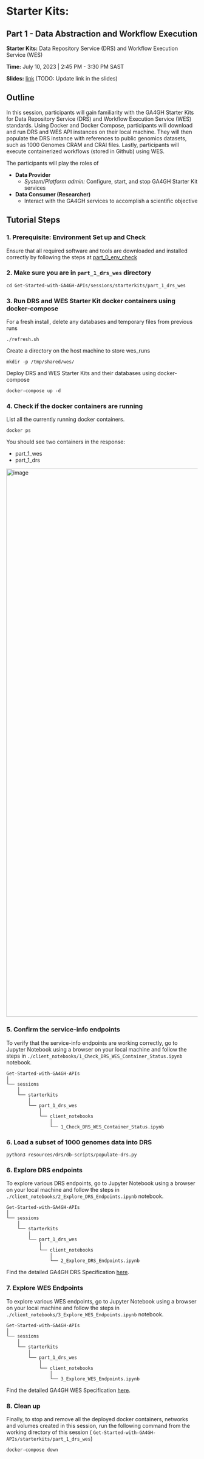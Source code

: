 # Starter Kits:
## Part 1 - Data Abstraction and Workflow Execution

**Starter Kits:** Data Repository Service (DRS) and Workflow Execution Service (WES)

**Time:** July 10, 2023 | 2:45 PM - 3:30 PM SAST

**Slides:** [link]() (TODO: Update link in the slides)

## Outline

In this session, participants will gain familiarity with the GA4GH Starter Kits for Data Repository Service (DRS) and Workflow Execution Service (WES) standards. Using Docker and Docker Compose, participants will download and run DRS and WES API instances on their local machine. They will then populate the DRS instance with references to public genomics datasets, such as 1000 Genomes CRAM and CRAI files. Lastly, participants will execute containerized workflows (stored in Github) using WES.

The participants will play the roles of
* **Data Provider**
  * *System/Platform admin:* Configure, start, and stop GA4GH Starter Kit services
* **Data Consumer (Researcher)**
  * Interact with the GA4GH services to accomplish a scientific objective

## Tutorial Steps

### 1. Prerequisite: Environment Set up and Check
Ensure that all required software and tools are downloaded and installed correctly by following the steps at [part_0_env_check](./sessions/starterkits/part_0_env_check)

### 2. Make sure you are in `part_1_drs_wes` directory
```
cd Get-Started-with-GA4GH-APIs/sessions/starterkits/part_1_drs_wes
```
### 3. Run DRS and WES Starter Kit docker containers using docker-compose

For a fresh install, delete any databases and temporary files from previous runs
```
./refresh.sh
```
Create a directory on the host machine to store wes_runs
```
mkdir -p /tmp/shared/wes/
```
Deploy DRS and WES Starter Kits and their databases using docker-compose
```
docker-compose up -d
```
### 4. Check if the docker containers are running
List all the currently running docker containers. 
```
docker ps
```
You should see two containers in the response:
- part_1_wes
- part_1_drs

<img width="1438" alt="image" src="https://github.com/ga4gh/Get-Started-with-GA4GH-APIs/assets/89084962/87bc82fe-eff2-4fdf-b7e9-9b72d9d53e1c">

### 5. Confirm the service-info endpoints
To verify that the service-info endpoints are working correctly, go to Jupyter Notebook using a browser on your local machine and follow the steps in `./client_notebooks/1_Check_DRS_WES_Container_Status.ipynb` notebook.

```
Get-Started-with-GA4GH-APIs
│
└── sessions
    │
    └── starterkits
        │
        └── part_1_drs_wes
            │
            └── client_notebooks
                │
                └── 1_Check_DRS_WES_Container_Status.ipynb
```
###  6. Load a subset of 1000 genomes data into DRS
```
python3 resources/drs/db-scripts/populate-drs.py
```
### 6. Explore DRS endpoints

To explore various DRS endpoints, go to Jupyter Notebook using a browser on your local machine and follow the steps in `./client_notebooks/2_Explore_DRS_Endpoints.ipynb` notebook.
```
Get-Started-with-GA4GH-APIs
│
└── sessions
    │
    └── starterkits
        │
        └── part_1_drs_wes
            │
            └── client_notebooks
                │
                └── 2_Explore_DRS_Endpoints.ipynb
```
Find the detailed GA4GH DRS Specification [here](https://github.com/ga4gh/data-repository-service-schemas).

### 7. Explore WES Endpoints
To explore various WES endpoints, go to Jupyter Notebook using a browser on your local machine and follow the steps in `./client_notebooks/3_Explore_WES_Endpoints.ipynb` notebook.
```
Get-Started-with-GA4GH-APIs
│
└── sessions
    │
    └── starterkits
        │
        └── part_1_drs_wes
            │
            └── client_notebooks
                │
                └── 3_Explore_WES_Endpoints.ipynb
```
Find the detailed GA4GH WES Specification [here](https://github.com/ga4gh/workflow-execution-service-schemas).

### 8. Clean up
Finally, to stop and remove all the deployed docker containers, networks and volumes created in this session, run the following command from the working directory of this session ( `Get-Started-with-GA4GH-APIs/starterkits/part_1_drs_wes`)
```
docker-compose down
```
